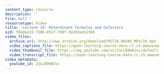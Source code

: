 ```yaml
---
content_type: resource
description: ''
file: null
resourcetype: Video
title: 'Lecture 19: Determinant Formulas and Cofactors'
uid: 59adaa15-7306-851f-7d0f-92493ee52369
video_files:
  archive_url: http://www.archive.org/download/MIT18.06S05_MP4/19.mp4
  video_captions_file: https://open-learning-course-data-rc.s3.amazonaws.com/18-06sc-linear-algebra-fall-2011/c2274531c7865da19fadf7b4562aed7f_23LLB9mNJvc.vtt
  video_thumbnail_file: https://img.youtube.com/vi/23LLB9mNJvc/default.jpg
  video_transcript_file: https://open-learning-course-data-rc.s3.amazonaws.com/18-06sc-linear-algebra-fall-2011/2640710dbcc2368951407b47c9807427_23LLB9mNJvc.pdf
video_metadata:
  youtube_id: 23LLB9mNJvc
---
```

